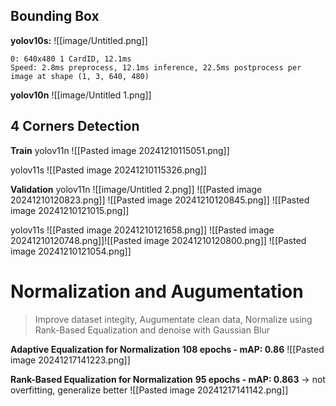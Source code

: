 ## Bounding Box
**yolov10s:**
![[image/Untitled.png]]

```
0: 640x480 1 CardID, 12.1ms
Speed: 2.8ms preprocess, 12.1ms inference, 22.5ms postprocess per image at shape (1, 3, 640, 480)
```

**yolov10n**
![[image/Untitled 1.png]]

## 4 Corners Detection

**Train**
yolov11n
![[Pasted image 20241210115051.png]]

yolov11s
![[Pasted image 20241210115326.png]]


**Validation**
yolov11n
![[image/Untitled 2.png]]
![[Pasted image 20241210120823.png]]
![[Pasted image 20241210120845.png]]
![[Pasted image 20241210121015.png]]


yolov11s
![[Pasted image 20241210121658.png]]
![[Pasted image 20241210120748.png]]![[Pasted image 20241210120800.png]]
![[Pasted image 20241210121054.png]]

# Normalization and Augumentation
>Improve dataset integity, Augumentate clean data, Normalize using Rank-Based Equalization and denoise with Gaussian Blur

**Adaptive Equalization for Normalization** 
**108 epochs - mAP: 0.86** 
![[Pasted image 20241217141223.png]]

**Rank-Based Equalization for Normalization** 
**95 epochs - mAP: 0.863** -> not overfitting, generalize better
![[Pasted image 20241217141142.png]]
